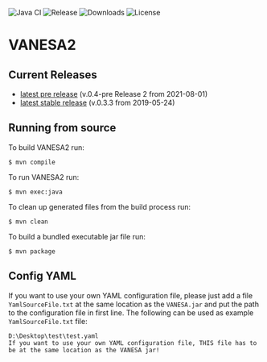 ![Java CI](https://github.com/cbrinkrolf/VANESA/workflows/Java%20CI/badge.svg?branch=master) ![Release](https://img.shields.io/github/v/release/cbrinkrolf/VANESA) ![Downloads](https://img.shields.io/github/downloads/cbrinkrolf/VANESA/total) ![License](https://img.shields.io/badge/license-CC%20BY--NC--SA%204.0-blue)

# VANESA2
## Current Releases
- [latest pre release](https://github.com/cbrinkrolf/VANESA/releases/tag/v.0.4_pre_2) (v.0.4-pre Release 2 from 2021-08-01)
- [latest stable release](https://github.com/cbrinkrolf/VANESA/releases/latest) (v.0.3.3 from 2019-05-24)

## Running from source
To build VANESA2 run:
```shell
$ mvn compile
```

To run VANESA2 run:
```shell
$ mvn exec:java
```

To clean up generated files from the build process run:
```shell
$ mvn clean
```

To build a bundled executable jar file run:
```shell
$ mvn package
```

## Config YAML
If you want to use your own YAML configuration file, please just add a file `YamlSourceFile.txt` at the same location as the `VANESA.jar` and put the path to the configuration file in first line. The following can be used as example `YamlSourceFile.txt` file:

```
D:\Desktop\test\test.yaml
If you want to use your own YAML configuration file, THIS file has to be at the same location as the VANESA jar!
```
